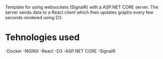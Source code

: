 Template for using websockets (SignalR) with a ASP.NET CORE server. The server sends data to a React client which then updates graphs every few seconds rendered using D3.

# Tehnologies used
-Docker
-NGINX
-React
-D3
-ASP.NET CORE
-SignalR
